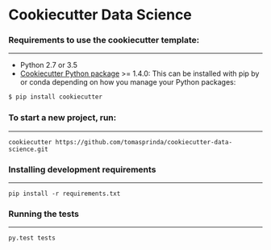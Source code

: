 # Cookiecutter Data Science

### Requirements to use the cookiecutter template:
-----------
 - Python 2.7 or 3.5
 - [Cookiecutter Python package](http://cookiecutter.readthedocs.org/en/latest/installation.html) >= 1.4.0: This can be installed with pip by or conda depending on how you manage your Python packages:

``` bash
$ pip install cookiecutter
```

### To start a new project, run:
------------

    cookiecutter https://github.com/tomasprinda/cookiecutter-data-science.git
    

### Installing development requirements
------------

    pip install -r requirements.txt

### Running the tests
------------

    py.test tests
